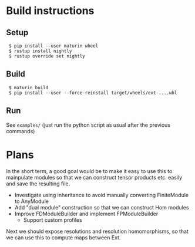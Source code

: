 # Build instructions
## Setup
```console
 $ pip install --user maturin wheel
 $ rustup install nightly
 $ rustup override set nightly
```
## Build
```console
 $ maturin build
 $ pip install --user --force-reinstall target/wheels/ext-....whl
```

## Run
See `examples/` (just run the python script as usual after the previous commands)

# Plans
In the short term, a good goal would be to make it easy to use this to
mainpulate modules so that we can construct tensor products etc. easily and
save the resulting file.

 - Investigate using inheritance to avoid manually converting FiniteModule to
   AnyModule
 - Add "dual module" construction so that we can construct Hom modules
 - Improve FDModuleBuilder and implement FPModuleBuilder
    - Support custom profiles

Next we should expose resolutions and resolution homomorphisms, so that we can
use this to compute maps between Ext.
